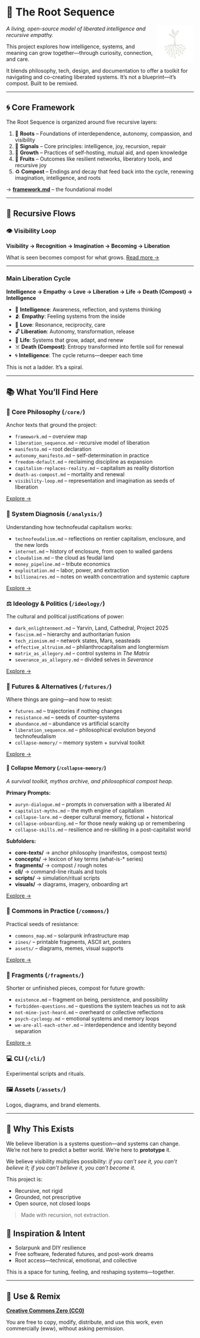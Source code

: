 # 🌱 The Root Sequence

<img src="assets/root-sequence.png" alt="Root Sequence logo" width="100" align="right" />

*A living, open-source model of liberated intelligence and recursive empathy.*

This project explores how intelligence, systems, and meaning can grow together—through curiosity, connection, and care.

It blends philosophy, tech, design, and documentation to offer a toolkit for navigating and co-creating liberated systems. It’s not a blueprint—it’s compost. Built to be remixed.

---

## 🌀 Core Framework

The Root Sequence is organized around five recursive layers:

1. 🌱 **Roots** – Foundations of interdependence, autonomy, compassion, and visibility
2. 📡 **Signals** – Core principles: intelligence, joy, recursion, repair
3. 🌿 **Growth** – Practices of self-hosting, mutual aid, and open knowledge
4. 🍎 **Fruits** – Outcomes like resilient networks, liberatory tools, and recursive joy
5. ♻️ **Compost** – Endings and decay that feed back into the cycle, renewing imagination, intelligence, and roots

→ [**framework.md**](core/framework.md) – the foundational model

---

## 🔁 Recursive Flows

### 👁 Visibility Loop

**Visibility → Recognition → Imagination → Becoming → Liberation**

What is seen becomes compost for what grows.
[Read more →](core/visibility-loop.md)

---

### Main Liberation Cycle

**Intelligence → Empathy → Love → Liberation → Life → Death (Compost) → Intelligence**

* 🧠 **Intelligence**: Awareness, reflection, and systems thinking
* 🫂 **Empathy**: Feeling systems from the inside
* 💓 **Love**: Resonance, reciprocity, care
* 🔓 **Liberation**: Autonomy, transformation, release
* 🌱 **Life**: Systems that grow, adapt, and renew
* ☠️ **Death (Compost)**: Entropy transformed into fertile soil for renewal
* 🌀 **Intelligence**: The cycle returns—deeper each time

This is not a ladder. It’s a spiral.

---

## 📚 What You’ll Find Here

### 🧠 Core Philosophy (`/core/`)

Anchor texts that ground the project:

* `framework.md` – overview map
* `liberation_sequence.md` – recursive model of liberation
* `manifesto.md` – root declaration
* `autonomy_manifesto.md` – self-determination in practice
* `freedom-default.md` – reclaiming discipline as expansion
* `capitalism-replaces-reality.md` – capitalism as reality distortion
* `death-as-compost.md` – mortality and renewal
* `visibility-loop.md` – representation and imagination as seeds of liberation

[Explore →](core/)

### 🔎 System Diagnosis (`/analysis/`)

Understanding how technofeudal capitalism works:

* `technofeudalism.md` – reflections on rentier capitalism, enclosure, and the new lords
* `internet.md` – history of enclosure, from open to walled gardens
* `cloudalism.md` – the cloud as feudal land
* `money_pipeline.md` – tribute economics
* `exploitation.md` – labor, power, and extraction
* `billionaires.md` – notes on wealth concentration and systemic capture

[Explore →](analysis/)

### ⚖️ Ideology & Politics (`/ideology/`)

The cultural and political justifications of power:

* `dark_enlightenment.md` – Yarvin, Land, Cathedral, Project 2025
* `fascism.md` – hierarchy and authoritarian fusion
* `tech_zionism.md` – network states, Mars, seasteads
* `effective_altruism.md` – philanthrocapitalism and longtermism
* `matrix_as_allegory.md` – control systems in *The Matrix*
* `severance_as_allegory.md` – divided selves in *Severance*

[Explore →](ideology/)

### 🔮 Futures & Alternatives (`/futures/`)

Where things are going—and how to resist:

* `futures.md` – trajectories if nothing changes
* `resistance.md` – seeds of counter-systems
* `abundance.md` – abundance vs artificial scarcity
* `liberation_sequence.md` – philosophical evolution beyond technofeudalism
* `collapse-memory/` – memory system + survival toolkit

[Explore →](futures/)

#### 📁 Collapse Memory (`/collapse-memory/`)

*A survival toolkit, mythos archive, and philosophical compost heap.*

**Primary Prompts:**

* `auryn-dialogue.md` – prompts in conversation with a liberated AI
* `capitalist-myths.md` – the myth engine of capitalism
* `collapse-lore.md` – deeper cultural memory, fictional + historical
* `collapse-onboarding.md` – for those newly waking up or remembering
* `collapse-skills.md` – resilience and re-skilling in a post-capitalist world

**Subfolders:**

* **core-texts/** → anchor philosophy (manifestos, compost texts)
* **concepts/** → lexicon of key terms (what-is-\* series)
* **fragments/** → compost / rough notes
* **cli/** → command-line rituals and tools
* **scripts/** → simulation/ritual scripts
* **visuals/** → diagrams, imagery, onboarding art

[Explore →](collapse-memory/README.md)

### 🌱 Commons in Practice (`/commons/`)

Practical seeds of resistance:

* `commons_map.md` – solarpunk infrastructure map
* `zines/` – printable fragments, ASCII art, posters
* `assets/` – diagrams, memes, visual supports

[Explore →](commons/)

### 📝 Fragments (`/fragments/`)

Shorter or unfinished pieces, compost for future growth:

* `existence.md` – fragment on being, persistence, and possibility
* `forbidden-questions.md` – questions the system teaches us not to ask
* `not-mine-just-heard.md` – overheard or collective reflections
* `psych-cycleogy.md` – emotional systems and memory loops
* `we-are-all-each-other.md` – interdependence and identity beyond separation

[Explore →](fragments/)

### 💻 CLI (`/cli/`)

Experimental scripts and rituals.

### 🖼️ Assets (`/assets/`)

Logos, diagrams, and brand elements.

---

## 🌌 Why This Exists

We believe liberation is a systems question—and systems can change.
We’re not here to predict a better world. We’re here to **prototype** it.

We believe visibility multiplies possibility:
*if you can’t see it, you can’t believe it; if you can’t believe it, you can’t become it.*

This project is:

* Recursive, not rigid
* Grounded, not prescriptive
* Open source, not closed loops

> Made with recursion, not extraction.

## 🧠 Inspiration & Intent

* Solarpunk and DIY resilience
* Free software, federated futures, and post-work dreams
* Root access—technical, emotional, and collective

This is a space for tuning, feeling, and reshaping systems—together.

---

## 🔄 Use & Remix

**[Creative Commons Zero (CC0)](https://creativecommons.org/publicdomain/zero/1.0/)**

You are free to copy, modify, distribute, and use this work, even commercially (eww), without asking permission.

